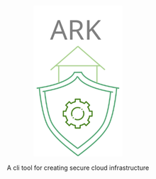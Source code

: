
<div align="center">
<img src="./images/ark.svg" width=200>
<br>

A cli tool for creating secure cloud infrastructure

</div>

